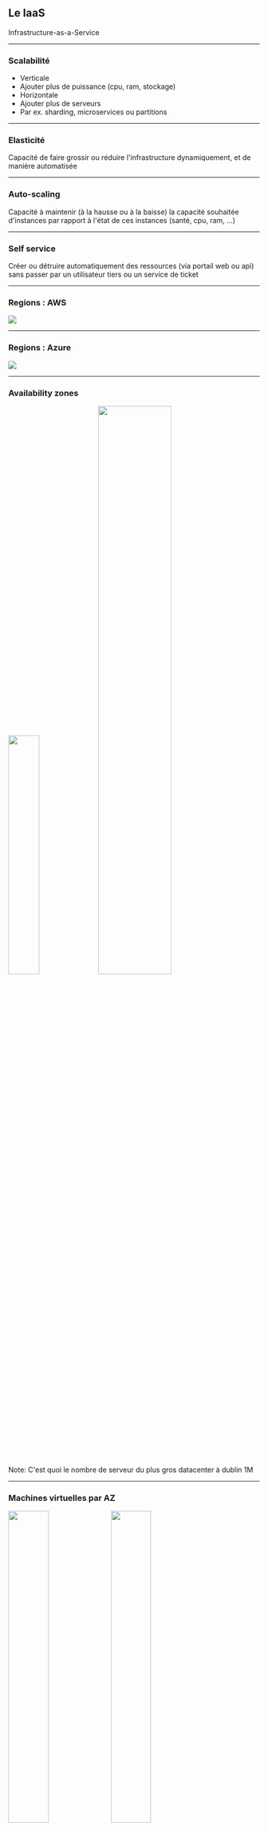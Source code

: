 ## Le IaaS

Infrastructure-as-a-Service

----

### Scalabilité

- Verticale
 - Ajouter plus de puissance (cpu, ram, stockage)
- Horizontale
 - Ajouter plus de serveurs
 - Par ex. sharding, microservices ou partitions

----

### Elasticité

Capacité de faire grossir ou réduire l'infrastructure dynamiquement, et de manière automatisée

----

### Auto-scaling

Capacité à maintenir (à la hausse ou à la baisse) la capacité souhaitée d'instances par rapport à l'état de ces instances (santé, cpu, ram, ...)

----

### Self service

Créer ou détruire automatiquement des ressources (via portail web ou api) sans passer par un utilisateur tiers ou un service de ticket

----

### Regions : AWS

<img src="https://d2908q01vomqb2.cloudfront.net/da4b9237bacccdf19c0760cab7aec4a8359010b0/2018/10/28/aws_global_infra_map_featured_image.png" style="background:none; border:none; box-shadow:none;" />

----

### Regions : Azure

<img src="https://www.geeek.org/content/images/2019/06/azure-regions.png" style="background:none; border:none; box-shadow:none;" />

----

### Availability zones

<img src="https://www.agileit.com/wp-content/uploads/2017/11/az-graphic-two.png" width="35%" style="background:none; border:none; box-shadow:none;" />
<img src="https://s7280.pcdn.co/wp-content/uploads/2020/06/google-cloud-provider-1.png" width="54%" style="background:none; border:none; box-shadow:none;" />

Note: 
C'est quoi le nombre de serveur du plus gros datacenter à dublin
1M

----

### Machines virtuelles par AZ
<img src="img/az1.png" width="40%" style="background:none; border:none; box-shadow:none;" />
<img src="img/az2.png" width="40%" style="background:none; border:none; box-shadow:none;" />

----

### Machines virtuelles

- Découplage entre cpu, ram et stockage
- Tourne sur un hyperviseur (Xen pour AWS, HyperV pour Microsoft, KVM pour Google)

----

### Template de machine

| Modèle | vCPU | Mémoire | Stockage | Réseau |
|---|---|---|---|---|
| m5.large | 2 | 8 | EBS | 3.5Gbit/s |
| m5.xlarge | 4 | 16 | EBS | 3.5Gbit/s |
| m5.2xlarge | 8 | 32 | EBS | 3.5Gbit/s |
| m5.4xlarge | 16 | 64 | EBS | 3.5Gbit/s |
| m5.12xlarge | 48 | 192 | EBS | 7Gbit/s |

Note:
C"est qoui la plus grosse babass?
128CPU 12To de RAM

EBS: Elastic Bloc Storage
C'est du stockage temporaire

Machine optimisée pour chaque usage

----

### Pet vs Cattle

<img src="https://i.stack.imgur.com/Lm3Td.jpg" style="background:none; border:none; box-shadow:none;" />

Note:
* tout faire pour arreter de traiter l'unitaire
* si un truc va pas tu le bute

----

### Immutable infrastructure : problème

<img src="https://martinfowler.com/bliki/images/immutableServer/PhoenixServerLifecycle.png" style="background:none; border:none; box-shadow:none;" />

----

### Immutable infrastructure : solution

<img src="https://martinfowler.com/bliki/images/immutableServer/ImmutableServerLifecycle.png" style="background:none; border:none; box-shadow:none;" />

----

### Immutable infrastructure : outils

- Création d'images contenant les patchs et l'OS
- Création d'images contenant l'applicatif
- Upgrade des images via Git et reconstruction de l'image

<img src="https://i0.wp.com/codeblog.dotsandbrackets.com/wp-content/uploads/2017/05/packer-logo.jpg?resize=192%2C254" width="100px" style="background:none; border:none; box-shadow:none;" />

----

### Network

- Permet de paramétrer toute la stack réseau
- Défini des réseaux virtuels isolés entre eux
- Sécurisation par firewall

----

### Infra as Code

```json
resource "azure_instance" "web" {
  name                 = "terraform-test"
  image                = "Ubuntu Server 14.04 LTS"
  size                 = "Basic_A1"
  location             = "West US"
  username             = "terraform"
  password             = "Pass!admin123"

  endpoint {
    name         = "SSH"
    protocol     = "tcp"
    public_port  = 22
    private_port = 22
  }
}
```

----

### Backup / Restore

Le cloud n'empêche pas de mettre en place un système de backup

C'est à la charge de l'utilisateur de mettre en place un système de backup de données s'il y a un crash du cloud

Note:
Question: SLA- garantie d'uptime des VMS 
IL n'y en a pas sur les VMs - C'est au clouder de mettre en place les backups

----

### DRP (Disaster Recovery Plan)

Ensemble de procédures qui permet à une entreprise de prévoir par anticipation les mécanismes pour reconstruire et remettre en route un système d'information en cas de sinistre important ou d'incident critique

----

### DRP (Disaster Recovery Plan)

Le cloud n'empêche pas les entreprise de mettre en place un DRP

----

### RTO (Recovery Time Objective)

Expression de besoin de disponibilité des différents métiers ou services

----

### RPO (Recovery Point Objective)

Données qu'un système d'information peut être amené à perdre par suite d'un incident

----

### RTO/RPO

<img src="https://upload.wikimedia.org/wikipedia/commons/c/c4/RTO_RPO.gif" style="background:none; border:none; box-shadow:none;" />

----

### Architecture

<img src="https://blog.cds-global.com/hs-fs/hubfs/Imported_Blog_Media/eHub-AWS-Architecture.png?t=1538073581004&width=858&height=942&name=eHub-AWS-Architecture.png" width="50%" style="background:none; border:none; box-shadow:none;" />

----

### Chaos engineering

<img src="https://upload.wikimedia.org/wikipedia/commons/e/e6/Netflix_simianarmy-768x797.jpg" width="50%" style="background:none; border:none; box-shadow:none;" />

Note:
* inventé par un mec de netflix
* plutot qu'attendre que les problèmes arrivent, autant les provoquer soit même

----

### Simian army

- Composé de 9 outils
- Chaos Monkey
  - Mets hors service une instance de production aléatoirement
- Chaos Gorilla
  - Mets hors service une AZ aléatoirement
- Chaos Kong
  - Mets hors service une région aléatoirement

----

### Simian army

- Latency Monkey
  - Teste la résistance à la panne d'un composant en introduisant de la latence, ou en simulant une coupure complète d'un système externe dépendant
- Doctor Monkey
  - Détection des instances présentant des problèmes de santé (surcharge CPU, ...) en les mettant de coté pour analyse ultérieure

----

### Simian army

- Janitor Monkey
  - Détruit toutes les instances non utilisées pour faire des économies
- Conformity Monkey
  - Mets hors service toute instance non conforme
- Security Monkey
  - Mets hors service toute instance qui présente des vulnérabilités
- 10-18 Monkey
  - Détection de problème de localisation sur les instances

----

### Blue/green deployment

<img src="https://martinfowler.com/bliki/images/blueGreenDeployment/blue_green_deployments.png" width="75%" style="background:none; border:none; box-shadow:none;" />

----

### Canary release

<img src="https://akiselev87.files.wordpress.com/2018/02/2018-02-08_8-46-21.jpg" style="background:none; border:none; box-shadow:none;" />

----

### A/B testing

<img src="https://splitmetrics.com/wp-content/uploads/2016/07/v5.png" width="70%" style="background:none; border:none; box-shadow:none;" />

----

### Zero downtime deployment

<img src="https://kubernetes.io/images/blog/2018-04-30-zero-downtime-deployment-kubernetes-jenkins/deployment-process.png" width="70%" style="background:none; border:none; box-shadow:none;" />

----

### Exemple d'architecture

<img src="https://docs.aws.amazon.com/quickstart/latest/magento/images/magento-with-aurora-architecture.png" width="60%" style="background:none; border:none; box-shadow:none;" />
